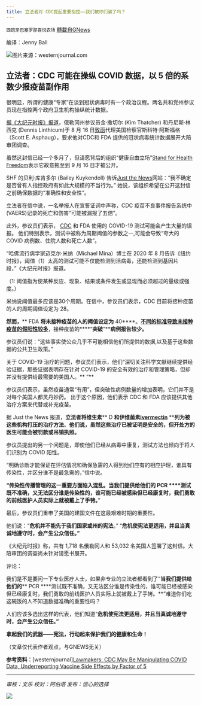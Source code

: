 ```yaml
---
title: 立法者对 CDC提起重要指控——我们被你们骗了吗？
---
```

`西班牙巴塞罗那喜悦农场` [轉載自GNews](https://gnews.org/zh-hans/1597528/)

编译：Jenny Ball

![](https://assets.gnews.org/wp-content/uploads/2021/10/unknown-7-6.png)图片来源：westernjournal.com

## 立法者：CDC 可能在操纵 COVID 数据，以 5 倍的系数少报疫苗副作用

很明显，所谓的健康“专家”在谈到冠状病毒时有一个政治议程。两名共和党州参议员现在指控两个政府卫生机构操纵统计数据。

[据《大纪元时报》报道](https://www.theepochtimes.com/oregon-senators-call-for-investigation-into-alleged-covid-19-statistical-manipulation_4044333.html)，俄勒冈州参议员金·撒切尔 (Kim Thatcher) 和丹尼斯·林西克 (Dennis Linthicum)于 8 月 16 日[致函](https://standforhealthfreedom.com/wp-content/uploads/2021/09/0-Senate-Letterhead-Grand-Jury-Petition-AUSA.pdf)代理美国检察官斯科特·阿斯福格（Scott E. Asphaug），要求他对CDC和 FDA 提供的冠状病毒统计数据展开大陪审团调查。

虽然这封信已经一个多月了，但请愿背后的组织“健康自由立场”[Stand for Health Freedom](https://standforhealthfreedom.com/press-release/or-senators-grand-jury-petition/)表示它故意拖至到 9 月 16 日才被公开。

SHF 的贝利·库肯多尔 (Bailey Kuykendoll) 告诉[Just the News](https://justthenews.com/government/federal-agencies/lawmakers-seek-federal-grand-jury-investigation-covid-19-statistical)网站：“我不确定是否曾有人指控政府有如此大规模的不当行为。” 她说，该组织希望在公开这封信之前确保数据的“准确性和安全性”。

立法者在信中说，一名举报人在宣誓证词中声称，CDC 疫苗不良事件报告系统中(VAERS)记录的死亡和伤害“可能被漏报了五倍”。

此外，参议员们表示， [CDC](https://www.westernjournal.com/forget-covid-masks-now-cdc-getting-involved-guns/?ff_source=Email&amp;ff_medium=newsletter-CT&amp;ff_campaign=dailypm&amp;ff_content=conservative-tribune) 和 FDA 使用的 COVID-19 测试可能会产生大量的误报。 他们特别表示，测试中被称为周期阈值的参数之一,可能会导致“夸大的 COVID 病例数、住院人数和死亡人数”。

“哈佛流行病学家迈克尔·米纳（Michael Mina）博士在 2020 年 8 月告诉《纽约时报》，阈值（1）太高的测试可能不仅能检测到活病毒，还能检测到基因片段，”《大纪元时报》报道。

（1: 阈值指为使某种反应、现象、结果或条件发生或显现而必须超过的量级或强度。）

米纳说阈值最多应该是30个周期。在信中，参议员们表示，CDC 目前将接种疫苗的人的周期阈值设定为 28。

**然而，**** FDA ****将未接种疫苗的人的阈值设定为**** 40****。**[**不同的标准导致未接种疫苗的假阳性较多**](https://www.westernjournal.com/nearly-200000-covid-tests-recalled-kits-produced-huge-number-false-positives/?ff_source=Email&amp;ff_medium=newsletter-CT&amp;ff_campaign=dailypm&amp;ff_content=conservative-tribune)**，接种疫苗的****“****突破****”****病例报告较少。**

参议员们说：“这些事实使公众几乎不可能相信他们所提供的数据,以及基于这些数据的公共卫生政策。”

关于 COVID-19 治疗的问题，参议员们表示，他们“深切关注科学文献继续提供经验证据，那些证据表明存在针对 COVID-19 的安全有效的治疗和管理策略，但却并没有提供给最需要的美国人。** ”**

参议员们表示，虽然疫苗通常“有用”，但突破性病例数量的增加表明，它们并不是对每个美国人都灵丹妙药。 出于这个原因，他们表示 CDC 和 FDA 应该提供其他治疗方案来代替或补充疫苗。

据 Just the News 报道，**立法者将维生素**** D ****和伊维菌素**[**ivermectin**](https://www.westernjournal.com/game-changer-places-ivermectin-used-fight-parasites-medical-group-notices-something-huge/?ff_source=Email&amp;ff_medium=newsletter-CT&amp;ff_campaign=dailypm&amp;ff_content=conservative-tribune)** ****列为被这些机构打压的治疗方法**。**他们说，虽然这些治疗已被证明是安全的，但开处方的医生可能会被罚款或吊销执照。**

参议员提出的另一个问题是，即使他们已经从病毒中康复，测试方法也倾向于将人们识别为 COVID 阳性。

“明确诊断才能保证在评估情况和确保急需的人得到他们应有的相应护理，谁具有传染性，并区分谁不是最急需的，”信中说。

**“****传染性传播管理的这一重要方面陷入混乱。当我们提供给他们的**** PCR ****测试既不准确，又无法区分谁是传染性的，谁可能已经被感染但已经康复时，我们勇敢的前线医护人员实际上就被戴上了手铐。**”

最后，参议员们重申了美国的建国文件在这最艰难时期的重要性。

他们说：“**危机并不能先于我们国家或州的宪法**。” “**危机使宪法更适用，并且当真诚地遵守时，会产生公众信任。”**

《大纪元时报》称，共有 1,718 名俄勒冈人和 53,032 名美国人签署了这封信。大陪审团的调查尚未针对请愿书展开。

评论：

我们是不是要问一下专业医疗人士，如果非专业的立法者都看到了“**当我们提供给他们的**** PCR ****测试既不准确，又无法区分谁是传染性的，谁可能已经被感染但已经康复时，我们勇敢的前线医护人员实际上就被戴上了手铐。**”难道你们吃这碗饭的人不知道数据准确的重要性吗？

人们应该多选出这样的代表，他们知道“**危机使宪法更适用，并且当真诚地遵守时，会产生公众信任。”**

**拿起我们的武器——宪法，行动起来保护我们的健康和生命！**

（文章仅代表作者观点，与GNEWS无关）

**参考资料：**[westernjournal][Lawmakers: CDC May Be Manipulating COVID Data, Underreporting Vaccine Side Effects by Factor of 5](https://www.westernjournal.com/lawmakers-cdc-may-manipulating-covid-data-underreporting-vaccine-side-effects-factor-5/?utm_source=Email&amp;utm_medium=newsletter-CT&amp;utm_campaign=dailypm&amp;utm_content=conservative-tribune&amp;ats_es=dca67062709054f7bc6c6d0d828f4d01)

* * *

*审核：文乐
校对：阿伯塔
发布：信心的选择*

![](https://assets.gnews.org/wp-content/uploads/2021/10/GNEWS_CH.-1-1.jpeg)
